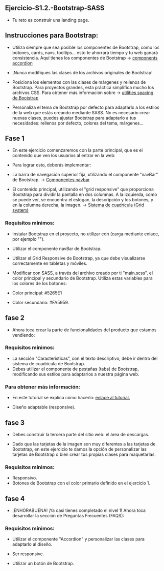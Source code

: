## Ejercicio-S1.2.-Bootstrap-SASS

* Tu reto es construir una landing page.

## Instrucciones para Bootstrap:

* Utiliza siempre que sea posible los componentes de Bootstrap, como los botones, cards, navs, tooltips... esto te ahorrará tiempo y tu web ganará consistencia. Aquí tienes los componentes de Bootstrap -> <a href = "https://getbootstrap.com/docs/5.0/components/accordion/"> components accordion </a>

* ¡Nunca modifiques las clases de los archivos originales de Bootstrap!

* Posiciona los elementos con las clases de márgenes y rellenos de Bootstrap. Para proyectos grandes, esta práctica simplifica mucho los archivos CSS. Para obtener más información sobre -> <a href = "https://getbootstrap.com/docs/5.0/utilities/spacing/"> utilities spacing de Bootstrap</a>

* Personaliza el tema de Bootstrap por defecto para adaptarlo a los estilos de la web que estás creando mediante SASS. No es necesario crear nuevas clases, puedes ajustar Bootstrap para adaptarlo a tus necesidades: rellenos por defecto, colores del tema, márgenes...

## Fase 1

* En este ejercicio comenzaremos con la parte principal, que es el contenido que ven los usuarios al entrar en la web:

* Para lograr esto, deberás implementar:

* La barra de navegación superior fija, utilizando el componente "navBar" de Bootstrap.
-> <a href = "https://getbootstrap.com/docs/5.0/components/navbar/">Componentes navbar</a>

* El contenido principal, utilizando el "grid responsive" que proporciona Bootstrap para dividir la pantalla en dos columnas. A la izquierda, como se puede ver, se encuentra el eslogan, la descripción y los botones, y en la columna derecha, la imagen.
-> <a href = "https://getbootstrap.com/docs/5.0/layout/grid/">Sistema de cuadrícula (Grid system)</a>

### Requisitos mínimos:
* Instalar Bootstrap en el proyecto, no utilizar cdn (carga mediante enlace, por ejemplo "<link href="https://cdn.jsdelivr.net/npm/bootstrap@5.0.2/...." rel="stylesheet" crossorigin="anonymous">").

* Utilizar el componente navBar de Bootstrap.

* Utilizar el Grid Responsive de Bootstrap, ya que debe visualizarse correctamente en tabletas y móviles.

* Modificar con SASS, a través del archivo creado por ti "main.scss", el color principal y secundario de Bootstrap. Utiliza estas variables para los colores de los botones:

* Color principal: #5265E1
* Color secundario: #FA5959.

## fase 2

* Ahora toca crear la parte de funcionalidades del producto que estamos vendiendo:

### Requisitos mínimos:

* La sección "Características", con el texto descriptivo, debe ir dentro del sistema de cuadrícula de Bootstrap.
* Debes utilizar el componente de pestañas (tabs) de Bootstrap, modificando sus estilos para adaptarlos a nuestra página web.

### Para obtener más información:

* En este tutorial se explica cómo hacerlo: <a href = "https://turbofuture.com/computers/Apply-custom-styles-to-bootastrap-tabs-step-by-step"> enlace al tutorial. </a>

* Diseño adaptable (responsive).

## fase 3
* Debes construir la tercera parte del sitio web: el área de descargas.

* Dado que las tarjetas de la imagen son muy diferentes a las tarjetas de Bootstrap, en este ejercicio te damos la opción de personalizar las tarjetas de Bootstrap o bien crear tus propias clases para maquetarlas.

### Requisitos mínimos:
- Responsivo.
- Botones de Bootstrap con el color primario definido en el ejercicio 1.

## fase 4
* ¡ENHORABUENA! ¡Ya casi tienes completado el nivel 1! Ahora toca desarrollar la sección de Preguntas Frecuentes (FAQS):

### Requisitos mínimos:
- Utilizar el componente "Accordion" y personalizar las clases para adaptarlo al diseño.

- Ser responsive.

- Utilizar un botón de Bootstrap.
